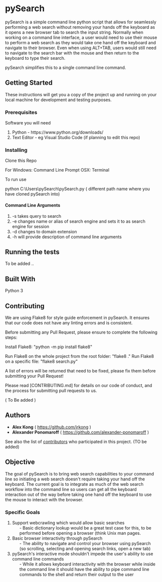 # pySearch

pySearch is a simple command line python script that allows for seamlessly performing a web search without removing your hands off the keyboard as it opens a new browser tab to search the input string. Normally when working on a command line interface, a user would need to use their mouse to perform a web search as they would take one hand off the keyboard and navigate to their browser. Even when using ALT+TAB, users would still need to navigate to the search bar with the mouse and then return to the keyboard to type their search. 

pySearch simplifies this to a single command line command.


## Getting Started

These instructions will get you a copy of the project up and running on your local machine for development and testing purposes.

### Prerequisites

Software you will need
<ol>
 <li> Python - https://www.python.org/downloads/ </li>
 <li> Text Editor  - eg Visual Studio Code (if planning to edit this repo) </li>
</ol>

### Installing

Clone this Repo  

For Windows: Command Line Prompt 
        OSX: Terminal 

To run use 

python C:\Users\pySearch\pySearch.py  ( different path name where you have cloned pySearch into) 

#### Command Line Arguments 
 <ol>
 <li> -s  takes query to search</li>   
 <li> -e  changes name or alias of search engine and sets it to as search engine for session </li> 
 <li> -d  changes to domain extension </li>
 <li> -h  will provide description of command line arguments </li> 
 </ol>


## Running the tests

To be added .. 

## Built With

Python 3 

## Contributing

We are using Flake8 for style guide enforcement in pySearch.
It ensures that our code does not have any linting errors and is consistent.

Before submitting any Pull Request, please ensure to complete the following steps:

Install Flake8: "python -m pip install flake8"

Run Flake8 on the whole project from the root folder: "flake8 ."
Run Flake8 on a specific file: "flake8 search.py"

A list of errors will be returned that need to be fixed, please fix them before submitting
your Pull Request!


Please read [CONTRIBUTING.md] for details on our code of conduct, and the process for submitting pull requests to us.

( To Be added )


## Authors

* **Alex Kong** ( https://github.com/jrkong )
* **Alexander Ponomaroff** ( https://github.com/alexander-ponomaroff )

See also the list of [contributors](https://github.com/your/project/contributors) who participated in this project. (TO be added) 


## Objective 

The goal of pySearch is to bring web search capabilities to your command line so initiating a web search doesn't require taking your hand off the keyboard. The current goal is to integrate as much of the web search workflow into the command line so users can get all the keyboard interaction out of the way before taking one hand off the keyboard to use the mouse to interact with the browser.

### Specific Goals 
<ol>
 <li> Support webcrawling which would allow basic searches 
     <ul> - Basic dictionary lookup would be a great test case for this, to be performed before opening a browser (think Unix man       pages. </ul> 
 </li>
 <li> Basic browser interactivity through pySearch 
   <ul> - The ability to navigate and control your browser using pySearch (so scrolling, selecting and opening search links, open a new tab) </ul>
 </li>
 <li> pySearch's interactive mode shouldn't impede the user's ability to use command line commands 
  <ul> - While it allows keyboard interactivity with the browser while inside the command line it should have the ability to pipe command line commands to the shell and return their output to the user </ul>
 </li>
</ol>


